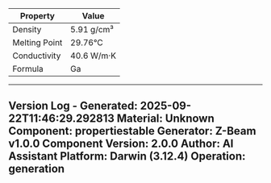 | Property | Value |
|----------|-------|
| Density | 5.91 g/cm³ |
| Melting Point | 29.76°C |
| Conductivity | 40.6 W/m·K |
| Formula | Ga |


---
Version Log - Generated: 2025-09-22T11:46:29.292813
Material: Unknown
Component: propertiestable
Generator: Z-Beam v1.0.0
Component Version: 2.0.0
Author: AI Assistant
Platform: Darwin (3.12.4)
Operation: generation
---